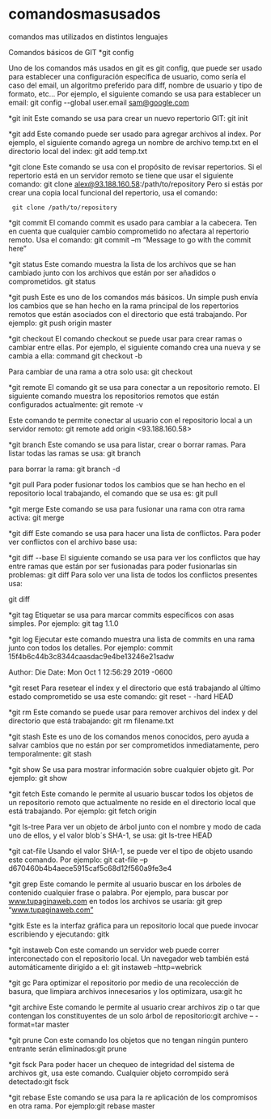 # comandosmasusados
comandos mas utilizados en distintos lenguajes

Comandos básicos de GIT
*git config

Uno de los comandos más usados en git es git config, que puede ser usado para establecer una configuración específica de usuario, como sería el caso del email, un algoritmo preferido para diff, nombre de usuario y tipo de formato, etc… 
Por ejemplo, el siguiente comando se usa para establecer un email:
git config --global user.email sam@google.com

*git init
Este comando se usa para crear un nuevo repertorio GIT:
git init

*git add
Este comando puede ser usado para agregar archivos al index. Por ejemplo, el siguiente comando agrega un nombre de archivo temp.txt en el directorio local del index:
git add temp.txt

*git clone
Este comando se usa con el propósito de revisar repertorios. Si el repertorio está en un servidor remoto se tiene que usar el siguiente comando:
git clone alex@93.188.160.58:/path/to/repository
Pero si estás por crear una copia local funcional del repertorio, usa el comando:

     git clone /path/to/repository

*git commit
El comando commit es usado para cambiar a la cabecera. Ten en cuenta que cualquier cambio comprometido no afectara al repertorio remoto. Usa el comando:
git commit –m “Message to go with the commit here”

*git status
Este comando muestra la lista de los archivos que se han cambiado junto con los archivos que están por ser añadidos o comprometidos.
git status

*git push
Este es uno de los comandos más básicos. Un simple push envía los cambios que se han hecho en la rama principal de los repertorios remotos que están asociados con el directorio que está trabajando. Por ejemplo:
git push  origin master

*git checkout
El comando checkout se puede usar para crear ramas o cambiar entre ellas. Por ejemplo, el siguiente comando crea una nueva y se cambia a ella:
command git checkout -b <banch-name>

Para cambiar de una rama a otra solo usa:
git checkout <branch-name>

*git remote
El comando git se usa para conectar a un repositorio remoto. El siguiente comando muestra los repositorios remotos que están configurados actualmente:
git remote -v

Este comando te permite conectar al usuario con el repositorio local a un servidor remoto:
git remote add origin <93.188.160.58>

*git branch
Este comando se usa para listar, crear o borrar ramas. Para listar todas las ramas se usa:
git branch

para borrar la rama:
git branch -d <branch-name>

*git pull
Para poder fusionar todos los cambios que se han hecho en el repositorio local trabajando, el comando que se usa es:
git pull

*git merge
Este comando se usa para fusionar una rama con otra rama activa:
git merge <branch-name>

*git diff
Este comando se usa para hacer una lista de conflictos. Para poder ver conflictos con el archivo base usa:

*git diff --base <file-name>
El siguiente comando se usa para ver los conflictos que hay entre ramas que están por ser fusionadas para poder fusionarlas sin problemas:
git diff <source-branch> <target-branch>
Para solo ver una lista de todos los conflictos presentes usa:

git diff

*git tag
Etiquetar se usa para marcar commits específicos con asas simples. Por ejemplo:
git tag 1.1.0 <instert-commitID-here>

*git log
Ejecutar este comando muestra una lista de commits en una rama junto con todos los detalles. Por ejemplo:
commit 15f4b6c44b3c8344caasdac9e4be13246e21sadw

Author: Die
Date:   Mon Oct 1 12:56:29 2019 -0600

*git reset
Para resetear el index y el directorio que está trabajando al último estado comprometido se usa este comando:
git reset - -hard HEAD

*git rm
Este comando se puede usar para remover archivos del index y del directorio que está trabajando:
git rm filename.txt

*git stash
Este es uno de los comandos menos conocidos, pero ayuda a salvar cambios que no están por ser comprometidos inmediatamente, pero temporalmente:
git stash

*git show
Se usa para mostrar información sobre cualquier objeto git. Por ejemplo:
git show

*git fetch
Este comando le permite al usuario buscar todos los objetos de un repositorio remoto que actualmente no reside en el directorio local que está trabajando. Por ejemplo:
git fetch origin

*git ls-tree
Para ver un objeto de árbol junto con el nombre y modo de cada uno de ellos, y el valor blob´s SHA-1, se usa:
git ls-tree HEAD

*git cat-file
Usando el valor SHA-1, se puede ver el tipo de objeto usando este comando. Por ejemplo:
git cat-file –p d670460b4b4aece5915caf5c68d12f560a9fe3e4

*git grep
Este comando le permite al usuario buscar en los árboles de contenido cualquier frase o palabra. Por ejemplo, para buscar por www.tupaginaweb.com en todos los archivos se usaría:
git grep “www.tupaginaweb.com”

*gitk
Este es la interfaz gráfica para un repositorio local que puede invocar escribiendo y ejecutando:
gitk

*git instaweb
Con este comando un servidor web puede correr interconectado con el repositorio local. Un navegador web también está automáticamente dirigido a el:
git instaweb –http=webrick

*git gc
Para optimizar el repositorio por medio de una recolección de basura, que limpiara archivos innecesarios y los optimizara, usa:git hc

*git archive
Este comando le permite al usuario crear archivos zip o tar que contengan los constituyentes de un solo árbol de repositorio:git archive – -format=tar master

*git prune
Con este comando los objetos que no tengan ningún puntero entrante serán eliminados:git prune

*git fsck
Para poder hacer un chequeo de integridad del sistema de archivos git, usa este comando. Cualquier objeto corrompido será detectado:git fsck

*git rebase
Este comando se usa para la re aplicación de los compromisos en otra rama. Por ejemplo:git rebase master

